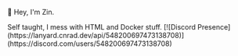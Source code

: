 👋 Hey, I'm Zin.
<div></div>
Self taught, I mess with HTML and Docker stuff.

</div>
[![Discord Presence](https://lanyard.cnrad.dev/api/548200697473138708)](https://discord.com/users/548200697473138708)
